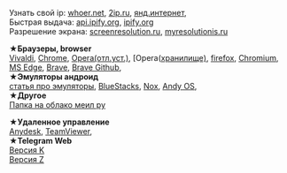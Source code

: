 Узнать свой ip: [whoer.net](https://whoer.net/), [2ip.ru](https://2ip.ru/), [янд.интернет](https://yandex.ru/internet),      
Быстрая выдача: [api.ipify.org](https://api.ipify.org), [ipify.org](https://www.ipify.org/)     
Разрешение экрана: [screenresolution.ru](https://screenresolution.ru/), [myresolutionis.ru](http://myresolutionis.ru/)    

★**Браузеры, browser**   
[Vivaldi](https://vivaldi.com/ru/), [Chrome](https://www.google.com/intl/ru/chrome/?standalone=1), [Opera(отл.уст.)](https://www.opera.com/ru/download), [Opera([хранилище)](https://get.opera.com/ftp/pub/opera/desktop/), [firefox](https://www.mozilla.org/ru/firefox/all/#product-desktop-release), [Chromium](https://download-chromium.appspot.com/), [MS Edge](https://www.microsoft.com/ru-ru/edge), [Brave](https://brave.com/), [Brave Github](https://github.com/brave/brave-browser/releases/),          
★**Эмуляторы андроид**   
[статья про эмуляторы](https://compconfig.ru/mobile/emulyator-android-dlya-pk.html), [BlueStacks](https://support.bluestacks.com/hc/en-us/articles/360028172691-BlueStacks-offline-installer), [Nox](https://www.bignox.com/), [Andy OS](https://www.andyroid.net/),         
★**Другое**     
[Папка на облако меил ру](https://cloud.mail.ru/public/YnKv/fUV89mucN)

★**Удаленное управление**  
[Anydesk](https://anydesk.com/ru), [TeamViewer](https://www.teamviewer.com/ru/),   
★**Telegram Web**   
[Версия K](https://webk.telegram.org/)       
[Версия Z](https://webz.telegram.org/)       
